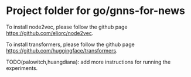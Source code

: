# Project folder for go/gnns-for-news

To install node2vec, please follow the github page
https://github.com/eliorc/node2vec.

To install transformers, please follow the github page
https://github.com/huggingface/transformers.

TODO(palowitch,huangdiana): add more instructions for running the experiments.
